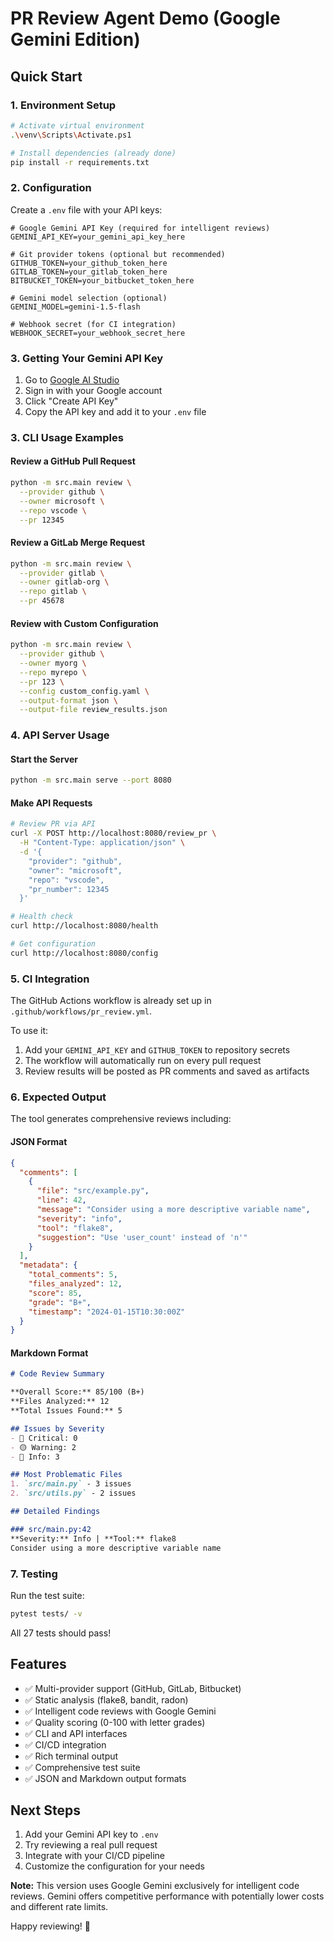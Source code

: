 # PR Review Agent Demo (Google Gemini Edition)

## Quick Start

### 1. Environment Setup
```bash
# Activate virtual environment
.\venv\Scripts\Activate.ps1

# Install dependencies (already done)
pip install -r requirements.txt
```

### 2. Configuration
Create a `.env` file with your API keys:
```env
# Google Gemini API Key (required for intelligent reviews)
GEMINI_API_KEY=your_gemini_api_key_here

# Git provider tokens (optional but recommended)
GITHUB_TOKEN=your_github_token_here
GITLAB_TOKEN=your_gitlab_token_here
BITBUCKET_TOKEN=your_bitbucket_token_here

# Gemini model selection (optional)
GEMINI_MODEL=gemini-1.5-flash

# Webhook secret (for CI integration)
WEBHOOK_SECRET=your_webhook_secret_here
```

### 3. Getting Your Gemini API Key
1. Go to [Google AI Studio](https://makersuite.google.com/app/apikey)
2. Sign in with your Google account
3. Click "Create API Key"
4. Copy the API key and add it to your `.env` file

### 3. CLI Usage Examples

#### Review a GitHub Pull Request
```bash
python -m src.main review \
  --provider github \
  --owner microsoft \
  --repo vscode \
  --pr 12345
```

#### Review a GitLab Merge Request
```bash
python -m src.main review \
  --provider gitlab \
  --owner gitlab-org \
  --repo gitlab \
  --pr 45678
```

#### Review with Custom Configuration
```bash
python -m src.main review \
  --provider github \
  --owner myorg \
  --repo myrepo \
  --pr 123 \
  --config custom_config.yaml \
  --output-format json \
  --output-file review_results.json
```

### 4. API Server Usage

#### Start the Server
```bash
python -m src.main serve --port 8080
```

#### Make API Requests
```bash
# Review PR via API
curl -X POST http://localhost:8080/review_pr \
  -H "Content-Type: application/json" \
  -d '{
    "provider": "github",
    "owner": "microsoft",
    "repo": "vscode",
    "pr_number": 12345
  }'

# Health check
curl http://localhost:8080/health

# Get configuration
curl http://localhost:8080/config
```

### 5. CI Integration

The GitHub Actions workflow is already set up in `.github/workflows/pr_review.yml`.

To use it:
1. Add your `GEMINI_API_KEY` and `GITHUB_TOKEN` to repository secrets
2. The workflow will automatically run on every pull request
3. Review results will be posted as PR comments and saved as artifacts

### 6. Expected Output

The tool generates comprehensive reviews including:

#### JSON Format
```json
{
  "comments": [
    {
      "file": "src/example.py",
      "line": 42,
      "message": "Consider using a more descriptive variable name",
      "severity": "info",
      "tool": "flake8",
      "suggestion": "Use 'user_count' instead of 'n'"
    }
  ],
  "metadata": {
    "total_comments": 5,
    "files_analyzed": 12,
    "score": 85,
    "grade": "B+",
    "timestamp": "2024-01-15T10:30:00Z"
  }
}
```

#### Markdown Format
```markdown
# Code Review Summary

**Overall Score:** 85/100 (B+)
**Files Analyzed:** 12
**Total Issues Found:** 5

## Issues by Severity
- 🔴 Critical: 0
- 🟡 Warning: 2  
- 🔵 Info: 3

## Most Problematic Files
1. `src/main.py` - 3 issues
2. `src/utils.py` - 2 issues

## Detailed Findings

### src/main.py:42
**Severity:** Info | **Tool:** flake8
Consider using a more descriptive variable name
```

### 7. Testing

Run the test suite:
```bash
pytest tests/ -v
```

All 27 tests should pass!

## Features

- ✅ Multi-provider support (GitHub, GitLab, Bitbucket)
- ✅ Static analysis (flake8, bandit, radon)
- ✅ Intelligent code reviews with Google Gemini
- ✅ Quality scoring (0-100 with letter grades)
- ✅ CLI and API interfaces
- ✅ CI/CD integration
- ✅ Rich terminal output
- ✅ Comprehensive test suite
- ✅ JSON and Markdown output formats

## Next Steps

1. Add your Gemini API key to `.env`
2. Try reviewing a real pull request
3. Integrate with your CI/CD pipeline
4. Customize the configuration for your needs

**Note:** This version uses Google Gemini exclusively for intelligent code reviews. Gemini offers competitive performance with potentially lower costs and different rate limits.

Happy reviewing! 🚀